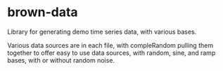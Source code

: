 brown-data
==========

Library for generating demo time series data, with various bases. 

Various data sources are in each file, with compleRandom pulling them together to offer easy to use data sources, with
random, sine, and ramp bases, with or without random noise. 
